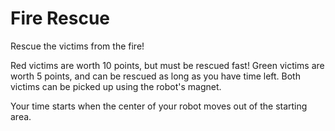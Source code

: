 # Fire Rescue

Rescue the victims from the fire!

Red victims are worth 10 points, but must be rescued fast! Green victims are worth 5 points, and can be rescued as long as you have time left. Both victims can be picked up using the robot's magnet.

Your time starts when the center of your robot moves out of the starting area.

